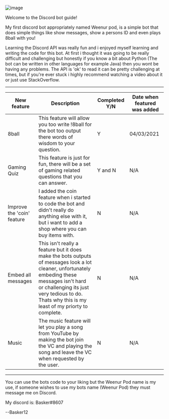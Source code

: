 ![image](https://user-images.githubusercontent.com/71788109/110173551-ac3c6c80-7df6-11eb-8e36-75ff32325c0f.png)

Welcome to the Discord bot guide!

My first discord bot appropriately named Weenur pod, is a simple
bot that does simple things like show messages, show a persons ID
and even plays 8ball with you!

Learning the Discord API was really fun and i enjoyed myself learning
and writing the code for this bot. At first i thought it was going to be 
really difficult and challenging but honestly if you know a bit about 
Python (The bot can be written in other languages for example Java)
then you wont be having any problems. The API is 'ok' to read it
can be pretty challenging at times, but if you're ever stuck i 
highly recommend watching a video about it or just use StackOverflow.

--------------------------------------------------------------------------------------------------------------------------------------------------------------------------------
| New feature | Description | Completed Y/N | Date when featured was added |
| --- | --- | --- | --- |
| 8ball | This feature will allow you too write !8ball <question> for the bot too output there words of wisdom to your question. | Y | 04/03/2021 |
| Gaming Quiz | This feature is just for fun, there will be a set of gaming related questions that you can answer. | Y and N | N/A |
| Improve the 'coin' feature | I added the coin feature when i started to code the bot and didn't really do anything else with it, but i want to add a shop where you can buy items with. | N | N/A |
| Embed all messages | This isn't really a feature but it does make the bots outputs of messages look a lot cleaner, unfortunately embeding these messages isn't hard or challenging its just very tedious to do. Thats why this is my least of my priorty to complete. | N | N/A | 
| Music | The music feature will let you play a song from YouTube by making the bot join the VC and playing the song and leave the VC when requested by the user. | N | N/A |
--------------------------------------------------------------------------------------------------------------------------------------------------------------------------------
  
You can use the bots code to your liking but the Weenur Pod name is my use,
if someone wishes to use my bots name (Weenur Pod) they must message me on 
Discord.

My discord is: Basker#8607

--Basker12
